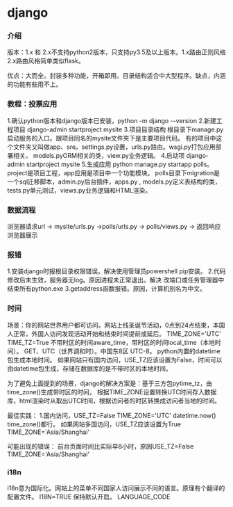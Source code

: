 django
===
### 介绍
版本：1.x 和 2.x不支持python2版本，只支持py3.5及以上版本。1.x路由正则风格 2.x路由风格简单类似flask。

优点：大而全。封装多种功能，开箱即用。目录结构适合中大型程序。缺点，内涵的功能有些用不上。

### 教程：投票应用
1.确认python版本和django版本已安装，python -m django --version
2.新建工程项目 
django-admin startproject mysite
3.项目目录结构 
根目录下manage.py启动服务的入口。跟项目同名的mysite文件夹下是主要项目代码。
有的项目中这个文件夹又叫做app、sre。settings.py设置，urls.py路由。wsgi.py打包应用部署相关。
models.pyORM相关的类，view.py业务逻辑。
4.启动项 django-admin startproject mysite
5.生成应用 python manage.py startapp polls。 project是项目工程，app应用是项目中一个功能模块。
polls目录下migration是一个sql迁移脚本，admin.py后台插件，apps.py , models.py定义表结构的类，
tests.py单元测试，views.py业务逻辑和HTML渲染。

### 数据流程
浏览器请求url → mysite/urls.py →polls/urls.py → polls/views.py → 返回响应浏览器展示 

### 报错
1.安装django时报根目录权限错误。解决使用管理员powershell pip安装。
2.代码修改后未生效，服务器无log。原因进程未正常退出。解决 改端口或任务管理器中结束所有python.exe
3.getaddress函数报错。原因，计算机别名为中文。

### 时间
场景：你的网站世界用户都可访问。网站上线圣诞节活动，0点到24点结束，本国人正常，外国人访问发现活动开始和结束时间提前或延后。
TIME_ZONE='UTC'
TIME_TZ=True
不带时区的时间aware_time，带时区的时间local_time（本地时间）。
GET、UTC（世界调和时）。中国东8区 UTC-8。
python内置的datetime包生成本地时间。
如果网站只有国内访问，USE_TZ应该设置为False，时间可以由datetime包生成，存储在数据库的是不带时区的本地时间。

为了避免上面提到的场景，django的解决方案是：基于三方包pytime_tz，由time_zone()生成带时区的时间，
根据TIME_ZONE设置转换UTC时间存入数据库，html渲染时从取出UTC时间，根据访问者的时区转换成访问者当地的时间。

最佳实践：
1.国内访问，USE_TZ=False  TIME_ZONE='UTC'  datetime.now()  time_zone()都行。
如果网站多国访问，USE_TZ应该设置为True  TIME_ZONE='Asia/Shanghai'

可能出现的错误：
前台页面时间比实际早8小时，原因USE_TZ=False  TIME_ZONE='Asia/Shanghai'

### i18n
i18n意为国际化。网站上的菜单不同国家人访问展示不同的语言。原理有个翻译的配置文件。
I18N=TRUE 保持默认开启。 LANGUAGE_CODE
